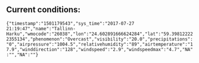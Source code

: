 ## Current conditions: 
 ``` {"timestamp":"1501179543","sys_time":"2017-07-27 21:19:47","name":"Tallinn-Harku","wmocode":"26038","lon":"24.602891666624284","lat":"59.398122222355134","phenomenon":"Overcast","visibility":"20.0","precipitations":"0","airpressure":"1004.5","relativehumidity":"89","airtemperature":"17.9","winddirection":"128","windspeed":"2.9","windspeedmax":"4.7","NA":"","NA":""} ```
